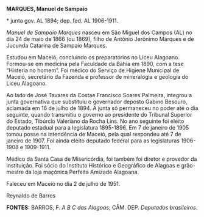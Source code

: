 **MARQUES, Manuel de Sampaio**

\* junta gov. AL 1894; dep. fed. AL 1906-1911.

*Manuel de Sampaio Marques* nasceu em São Miguel dos Campos (AL) no dia
24 de maio de 1866 (ou 1869), filho de Antônio Jerônimo Marques e de
Jucunda Catarina de Sampaio Marques.

Estudou em Maceió, concluindo os preparatórios no Liceu Alagoano.
Formou-se em medicina pela Faculdade da Bahia em 1890, com a tese
“Histeria no homem”. Foi médico do Serviço de Higiene Municipal de
Maceió, secretário da Fazenda e professor de mineralogia e geologia do
Liceu Alagoano.

Ao lado de José Tavares da Costae Francisco Soares Palmeira, integrou a
junta governativa que substituiu o governador deposto Gabino Besouro,
aclamada em 16 de julho de 1894. A junta só permaneceu no poder até o
dia seguinte, quando transmitiu o governo ao presidente do Tribunal
Superior do Estado, Tibúrcio Valeriano da Rocha Lins. No ano seguinte
foi eleito deputado estadual para a legislatura 1895-1896. Em 7 de
janeiro de 1905 tomou posse na intendência de Maceió, pela qual
respondeu até 7 de janeiro de 1907. Foi ainda eleito deputado federal
para as legislaturas 1906-1908 e 1909-1911.

Médico da Santa Casa de Misericórdia, foi também foi diretor e provedor
da instituição. Foi sócio do Instituto Histórico e Geográfico de Alagoas
e grão-mestre da loja maçônica Perfeita Amizade Alagoana.

Faleceu em Maceió no dia 2 de julho de 1951.

Reynaldo de Barros

**FONTES:** BARROS, F. *A B C das Alagoas*; CÂM. DEP. *Deputados
brasileiros*.

